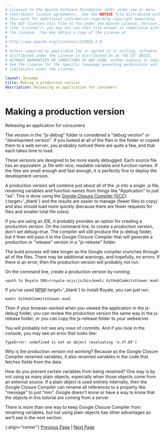 ```yaml
---
# Licensed to the Apache Software Foundation (ASF) under one or more
# contributor license agreements.  See the NOTICE file distributed with
# this work for additional information regarding copyright ownership.
# The ASF licenses this file to You under the Apache License, Version 2.0
# (the "License"); you may not use this file except in compliance with
# the License.  You may obtain a copy of the License at
# 
# http://www.apache.org/licenses/LICENSE-2.0
# 
# Unless required by applicable law or agreed to in writing, software
# distributed under the License is distributed on an "AS IS" BASIS,
# WITHOUT WARRANTIES OR CONDITIONS OF ANY KIND, either express or implied.
# See the License for the specific language governing permissions and
# limitations under the License.

layout: docpage
title: Making a production version
description: Releasing an application for consumers
---
```


# Making a production version

Releasing an application for consumers

The version in the "js-debug" folder is considered a "debug version" or "development version".  If you looked at all of the files in the folder or copied them to a web server, you probably noticed there are quite a few, and that each takes time to load.

These versions are designed to be more easily debugged. Each source file has an equivalent .js file with nice, readable variable and function names. If the files are small enough and fast enough, it is perfectly fine to deploy the development version.

A production version will combine just about all of the .js into a single .js file, renaming variables and function names from things like "Application" to just "aa". This is done using the [Google Closure Compiler (GCC)](https://developers.google.com/closure/compiler/){:target='_blank'} and the results are easier to manage (fewer files to copy) and also should load more quickly (because there are fewer requests for files and smaller total file sizes).

If you are using an IDE, it probably provides an option for creating a production version. On the command line, to create a production version, don't set debug=true. The compiler will still produce the js-debug folder, but it then will pass it to the Google Closure Compiler that will generate a production or "release" version in a "js-release" folder. 

The build process will take longer as the Google compiler crunches through all of the files.  There may be additional warnings, and hopefully, no errors.  If there is an error, then the production version will probably not run.

On the command line, create a production version by running:

`<path to Royale SDK>/royale-asjs/js/bin/mxmlc GitHubCommitsViewer.mxml`

If you've used [NPM](https://www.npmjs.com/){:target='_blank'} to install Royale, you can just run:

`mxmlc GitHubCommitsViewer.mxml`

Then if your browser worked when you viewed the application in the js-debug folder, you can review the production version the same way in the js-release folder; or you can copy the js-release folder to your webserver.

You will probably not see any rows of commits.  And if you look in the console, you may see an error that looks like:

`TypeError: undefined is not an object (evaluating 'e.Vf.Qf')`

Why is the production version not working? Because as the Google Closure Compiler renamed variables, it also renamed variables in the code that fetches fields from the data.

How do you prevent certain variables from being renamed?  One way is by not using as many plain objects, especially when those objects come from an external source. If a plain object is used entirely internally, then the Google Closure Compiler can rename all references to a property like "message" to just "mm". Google doesn't know or have a way to know that the objects in this tutorial are coming from a server.  

There is more than one way to keep Google Closure Compiler from renaming variables, but not using plain objects has other advantages as we'll see in the next section.

{:align="center"}
[Previous Page](create-an-application/application-tutorial/security.html) \| [Next Page](create-an-application/application-tutorial/value-objects.html)
